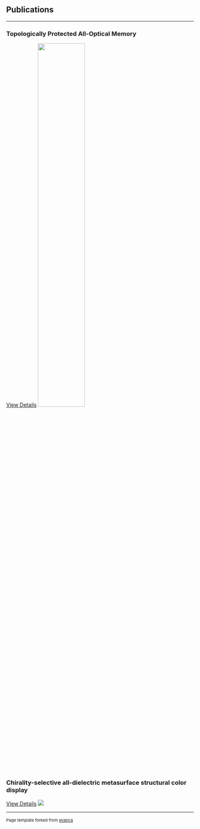 ## Publications

---

### Topologically Protected All-Optical Memory

[View Details](/sample_page)
<img src="images/350dpi_JPG.jpg" width=50% height=50%>

### Chirality-selective all-dielectric metasurface structural color display

[View Details](/sample_page)
<img src="images/350dpi_JPG.jpg?raw=true"/>




---
<p style="font-size:11px">Page template forked from <a href="https://github.com/evanca/quick-portfolio">evanca</a></p>
<!-- Remove above link if you don't want to attibute -->
